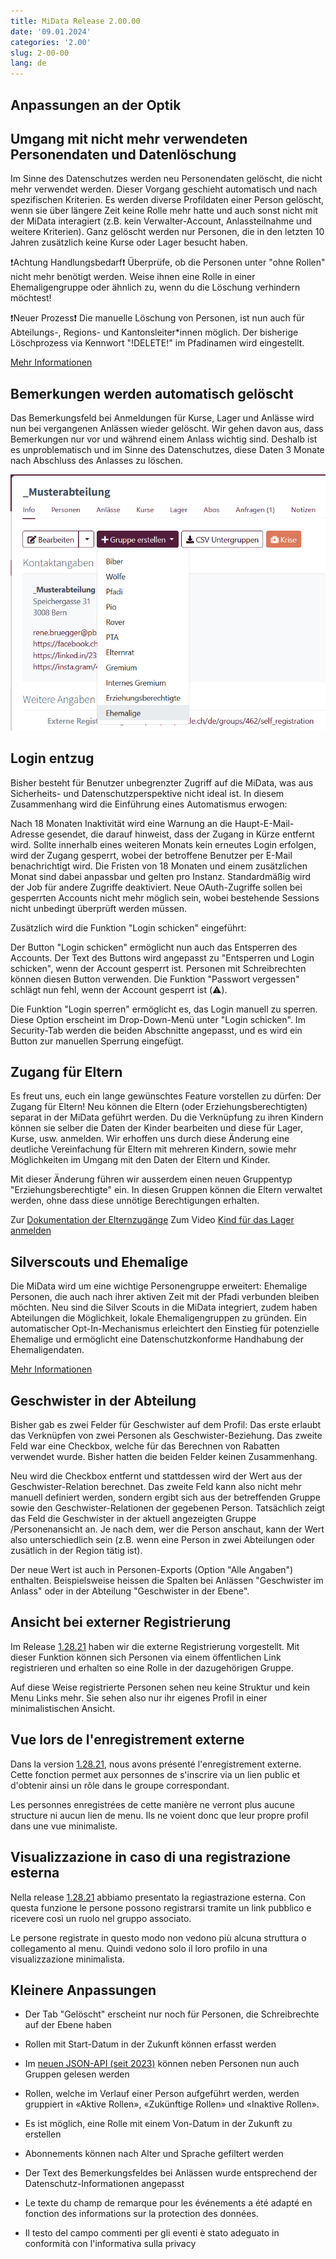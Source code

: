 ```yaml
---
title: MiData Release 2.00.00
date: '09.01.2024'
categories: '2.00'
slug: 2-00-00
lang: de
---
```


## Anpassungen an der Optik

## Umgang mit nicht mehr verwendeten Personendaten und Datenlöschung
Im Sinne des Datenschutzes werden neu Personendaten gelöscht, die nicht mehr verwendet werden. Dieser Vorgang geschieht automatisch und nach spezifischen Kriterien. Es werden diverse Profildaten einer Person gelöscht, wenn sie über längere Zeit keine Rolle mehr hatte und auch sonst nicht mit der MiData interagiert (z.B. kein Verwalter-Account, Anlassteilnahme und weitere Kriterien). Ganz gelöscht werden nur Personen, die in den letzten 10 Jahren zusätzlich keine Kurse oder Lager besucht haben.

❗Achtung Handlungsbedarf❗
Überprüfe, ob die Personen unter "ohne Rollen" nicht mehr benötigt werden. Weise ihnen eine Rolle in einer Ehemaligengruppe oder ähnlich zu, wenn du die Löschung verhindern möchtest!

❗Neuer Prozess❗
Die manuelle Löschung von Personen, ist nun auch für Abteilungs-, Regions- und Kantonsleiter\*innen möglich. Der bisherige Löschprozess via Kennwort "!DELETE!" im Pfadinamen wird eingestellt.

[Mehr Informationen](https://docu.scout.ch/de/documentation/article-4)

## Bemerkungen werden automatisch gelöscht
Das Bemerkungsfeld bei Anmeldungen für Kurse, Lager und Anlässe wird nun bei vergangenen Anlässen wieder gelöscht. Wir gehen davon aus, dass Bemerkungen nur vor und während einem Anlass wichtig sind. Deshalb ist es unproblematisch und im Sinne des Datenschutzes, diese Daten 3 Monate nach Abschluss des Anlasses zu löschen.

![Bemerkungsfeld](/images/basicfunctions/ehemalige_de.png)

## Login entzug
Bisher besteht für Benutzer unbegrenzter Zugriff auf die MiData, was aus Sicherheits- und Datenschutzperspektive nicht ideal ist. In diesem Zusammenhang wird die Einführung eines Automatismus erwogen:
>>>>>>>>>>>>>>>>>>>>>>>>>>>>>>>>>>
Nach 18 Monaten Inaktivität wird eine Warnung an die Haupt-E-Mail-Adresse gesendet, die darauf hinweist, dass der Zugang in Kürze entfernt wird. Sollte innerhalb eines weiteren Monats kein erneutes Login erfolgen, wird der Zugang gesperrt, wobei der betroffene Benutzer per E-Mail benachrichtigt wird. Die Fristen von 18 Monaten und einem zusätzlichen Monat sind dabei anpassbar und gelten pro Instanz. Standardmäßig wird der Job für andere Zugriffe deaktiviert. Neue OAuth-Zugriffe sollen bei gesperrten Accounts nicht mehr möglich sein, wobei bestehende Sessions nicht unbedingt überprüft werden müssen.

Zusätzlich wird die Funktion "Login schicken" eingeführt:

Der Button "Login schicken" ermöglicht nun auch das Entsperren des Accounts. Der Text des Buttons wird angepasst zu "Entsperren und Login schicken", wenn der Account gesperrt ist. Personen mit Schreibrechten können diesen Button verwenden. Die Funktion "Passwort vergessen" schlägt nun fehl, wenn der Account gesperrt ist (⚠️).

Die Funktion "Login sperren" ermöglicht es, das Login manuell zu sperren. Diese Option erscheint im Drop-Down-Menü unter "Login schicken". Im Security-Tab werden die beiden Abschnitte angepasst, und es wird ein Button zur manuellen Sperrung eingefügt.


## Zugang für Eltern
Es freut uns, euch ein lange gewünschtes Feature vorstellen zu dürfen: Der Zugang für Eltern! Neu können die Eltern (oder Erziehungsberechtigten) separat in der MiData geführt werden. Du die Verknüpfung zu ihren Kindern können sie selber die Daten der Kinder bearbeiten und diese für Lager, Kurse, usw. anmelden. Wir erhoffen uns durch diese Änderung eine deutliche Vereinfachung für Eltern mit mehreren Kindern, sowie mehr Möglichkeiten im Umgang mit den Daten der Eltern und Kinder.

Mit dieser Änderung führen wir ausserdem einen neuen Gruppentyp "Erziehungsberechtigte" ein. In diesen Gruppen können die Eltern verwaltet werden, ohne dass diese unnötige Berechtigungen erhalten.

Zur [Dokumentation der Elternzugänge](https://docu.scout.ch/de/documentation/eltern)
Zum Video [Kind für das Lager anmelden](https://duckduckgo.com)

## Silverscouts und Ehemalige
Die MiData wird um eine wichtige Personengruppe erweitert: Ehemalige Personen, die auch nach ihrer aktiven Zeit mit der Pfadi verbunden bleiben möchten. Neu sind die Silver Scouts in die MiData integriert, zudem haben Abteilungen die Möglichkeit, lokale Ehemaligengruppen zu gründen. Ein automatischer Opt-In-Mechanismus erleichtert den Einstieg für potenzielle Ehemalige und ermöglicht eine Datenschutzkonforme Handhabung der Ehemaligendaten.

[Mehr Informationen](https://docu.scout.ch/de/documentation/ehemalige)

## Geschwister in der Abteilung
Bisher gab es zwei Felder für Geschwister auf dem Profil: Das erste erlaubt das Verknüpfen von zwei Personen als Geschwister-Beziehung. Das zweite Feld war eine Checkbox, welche für das Berechnen von Rabatten verwendet wurde. Bisher hatten die beiden Felder keinen Zusammenhang.

Neu wird die Checkbox entfernt und stattdessen wird der Wert aus der Geschwister-Relation berechnet. Das zweite Feld kann also nicht mehr manuell definiert werden, sondern ergibt sich aus der betreffenden Gruppe sowie den Geschwister-Relationen der gegebenen Person. Tatsächlich zeigt das Feld die Geschwister in der aktuell angezeigten Gruppe /Personenansicht an. Je nach dem, wer die Person anschaut, kann der Wert also unterschiedlich sein (z.B. wenn eine Person in zwei Abteilungen oder zusätlich in der Region tätig ist).

Der neue Wert ist auch in Personen-Exports (Option "Alle Angaben") enthalten. Beispielsweise heissen die Spalten bei Anlässen "Geschwister im Anlass" oder in der Abteilung "Geschwister in der Ebene".  

## Ansicht bei externer Registrierung

Im Release [1.28.21](https://pfadi.swiss/de/publikationen-downloads/downloads/?search=Release&c=7&c=87&page=1) haben wir die externe Registrierung vorgestellt. Mit dieser Funktion können sich Personen via einem öffentlichen Link registrieren und erhalten so eine Rolle in der dazugehörigen Gruppe.

Auf diese Weise registrierte Personen sehen neu keine Struktur und kein Menu Links mehr. Sie sehen also nur ihr eigenes Profil in einer minimalistischen Ansicht.

## Vue lors de l'enregistrement externe
Dans la version [1.28.21](https://pfadi.swiss/fr/publications-telechargements/downloads/detail/790/midata-release-notes-12821/), nous avons présenté l'enregistrement externe. Cette fonction permet aux personnes de s'inscrire via un lien public et d'obtenir ainsi un rôle dans le groupe correspondant.

Les personnes enregistrées de cette manière ne verront plus aucune structure ni aucun lien de menu. Ils ne voient donc que leur propre profil dans une vue minimaliste.

## Visualizzazione in caso di una registrazione esterna

Nella release [1.28.21](https://pfadi.swiss/it/pubblicazioni-downloads/downloads/detail/790/midata-release-notes-12821/) abbiamo presentato la regiastrazione esterna. Con questa funzione le persone possono registrarsi tramite un link pubblico e ricevere così un ruolo nel gruppo associato.

Le persone registrate in questo modo non vedono più alcuna struttura o collegamento al menu. Quindi vedono solo il loro profilo in una visualizzazione minimalista.




## Kleinere Anpassungen

- Der Tab "Gelöscht" erscheint nur noch für Personen, die Schreibrechte auf der Ebene haben
- Rollen mit Start-Datum in der Zukunft können erfasst werden
- Im [neuen JSON-API (seit 2023)](https://github.com/hitobito/hitobito/blob/master/doc/development/05_json_api.md) können neben Personen nun auch Gruppen gelesen werden
- Rollen, welche im Verlauf einer Person aufgeführt werden, werden gruppiert in «Aktive Rollen», «Zukünftige Rollen» und «Inaktive Rollen».
- Es ist möglich, eine Rolle mit einem Von-Datum in der Zukunft zu erstellen
- Abonnements können nach Alter und Sprache gefiltert werden

- Der Text des Bemerkungsfeldes bei Anlässen wurde entsprechend der Datenschutz-Informationen angepasst
- Le texte du champ de remarque pour les événements a été adapté en fonction des informations sur la protection des données.
- Il testo del campo commenti per gli eventi è stato adeguato in conformità con l'informativa sulla privacy 
